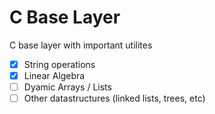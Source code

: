 # C Base Layer

C base layer with important utilites

- [x] String operations
- [x] Linear Algebra
- [ ] Dyamic Arrays / Lists
- [ ] Other datastructures (linked lists, trees, etc)
